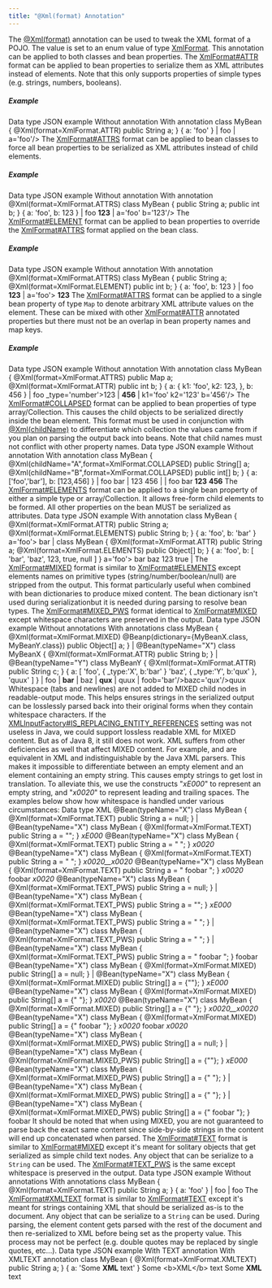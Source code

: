 ```yaml
---
title: "@Xml(format) Annotation"
---
```


The [@Xml(format)]({{API_DOCS}}/org/apache/juneau/xml/annotation/Xml.html#format()) annotation can be used to tweak the XML format of a POJO.
The value is set to an enum value of type [XmlFormat]({{API_DOCS}}/org/apache/juneau/xml/annotation/XmlFormat.html).
This annotation can be applied to both classes and bean properties.
The [XmlFormat#ATTR]({{API_DOCS}}/org/apache/juneau/xml/annotation/XmlFormat.html#ATTR) format can be applied to bean properties to serialize them as XML attributes instead of elements.
Note that this only supports properties of simple types (e.g.
strings, numbers, booleans).

##### Example

Data type JSON example Without annotation With annotation class MyBean \{ @Xml(format=XmlFormat.ATTR) public String a; \} \{ a: 'foo' \} |		foo |	a='foo'/> The [XmlFormat#ATTRS]({{API_DOCS}}/org/apache/juneau/xml/annotation/XmlFormat.html#ATTRS) format can be applied to bean classes to force all bean properties to be serialized as XML attributes instead of child elements.

##### Example

Data type JSON example Without annotation With annotation @Xml(format=XmlFormat.ATTRS) class MyBean \{ public String a; public int b; \} \{ a: 'foo', b: 123 \} |		foo **123** |	a='foo' b='123'/> The [XmlFormat#ELEMENT]({{API_DOCS}}/org/apache/juneau/xml/annotation/XmlFormat.html#ELEMENT) format can be applied to bean properties to override the [XmlFormat#ATTRS]({{API_DOCS}}/org/apache/juneau/xml/annotation/XmlFormat.html#ATTRS) format applied on the bean class.

##### Example

Data type JSON example Without annotation With annotation @Xml(format=XmlFormat.ATTRS) class MyBean \{ public String a; @Xml(format=XmlFormat.ELEMENT) public int b; \} \{ a: 'foo', b: 123 \} |		foo **123** |	a='foo'> **123** The [XmlFormat#ATTRS]({{API_DOCS}}/org/apache/juneau/xml/annotation/XmlFormat.html#ATTRS) format can be applied to a single bean property of type `Map` to denote arbitrary XML attribute values on the element.
These can be mixed with other [XmlFormat#ATTR]({{API_DOCS}}/org/apache/juneau/xml/annotation/XmlFormat.html#ATTR) annotated properties but there must not be an overlap in bean property names and map keys.

##### Example

Data type JSON example Without annotation With annotation class MyBean \{ @Xml(format=XmlFormat.ATTRS) public Map a; @Xml(format=XmlFormat.ATTR) public int b; \} \{ a: \{ k1: 'foo', k2: 123, \}, b: 456 \} | foo _type='number'>123 |		**456** |	k1='foo' k2='123' b='456'/> The [XmlFormat#COLLAPSED]({{API_DOCS}}/org/apache/juneau/xml/annotation/XmlFormat.html#COLLAPSED) format can be applied to bean properties of type array/Collection.
This causes the child objects to be serialized directly inside the bean element.
This format must be used in conjunction with [@Xml(childName)]({{API_DOCS}}/org/apache/juneau/xml/annotation/Xml.html#childName()) to differentiate which collection the values came from if you plan on parsing the output back into beans.
Note that child names must not conflict with other property names.
Data type JSON example Without annotation With annotation class MyBean \{ @Xml(childName="A",format=XmlFormat.COLLAPSED) public String[] a; @Xml(childName="B",format=XmlFormat.COLLAPSED) public int[] b; \} \{ a: ['foo','bar'], b: [123,456] \} | foo bar | 123 456 | |		foo bar **123** **456** The [XmlFormat#ELEMENTS]({{API_DOCS}}/org/apache/juneau/xml/annotation/XmlFormat.html#ELEMENTS) format can be applied to a single bean property of either a simple type or array/Collection.
It allows free-form child elements to be formed.
All other properties on the bean MUST be serialized as attributes.
Data type JSON example With annotation class MyBean \{ @Xml(format=XmlFormat.ATTR) public String a; @Xml(format=XmlFormat.ELEMENTS) public String b; \} \{ a: 'foo', b: 'bar' \} a='foo'> bar |	class MyBean \{ @Xml(format=XmlFormat.ATTR) public String a; @Xml(format=XmlFormat.ELEMENTS) public Object[] b; \} \{ a: 'foo', b: [ 'bar', 'baz', 123, true, null ] \} a='foo'> bar baz 123 true | The [XmlFormat#MIXED]({{API_DOCS}}/org/apache/juneau/xml/annotation/XmlFormat.html#MIXED) format is similar to [XmlFormat#ELEMENTS]({{API_DOCS}}/org/apache/juneau/xml/annotation/XmlFormat.html#ELEMENTS) except elements names on primitive types (string/number/boolean/null) are stripped from the output.
This format particularly useful when combined with bean dictionaries to produce mixed content.
The bean dictionary isn't used during serializationbut it is needed during parsing to resolve bean types.
The [XmlFormat#MIXED_PWS]({{API_DOCS}}/org/apache/juneau/xml/annotation/XmlFormat.html#MIXED_PWS) format identical to [XmlFormat#MIXED]({{API_DOCS}}/org/apache/juneau/xml/annotation/XmlFormat.html#MIXED) except whitespace characters are preserved in the output.
Data type JSON example Without annotations With annotations class MyBean \{ @Xml(format=XmlFormat.MIXED) @Beanp(dictionary=\{MyBeanX.class, MyBeanY.class\}) public Object[] a; \} |	@Bean(typeName="X") class MyBeanX \{ @Xml(format=XmlFormat.ATTR) public String b; \} |	@Bean(typeName="Y") class MyBeanY \{ @Xml(format=XmlFormat.ATTR) public String c; \} \{ a: [ 'foo', \{ _type:'X', b:'bar' \} 'baz', \{ _type:'Y', b:'qux' \}, 'quux' ] \} | foo |				**bar** |			baz |				**qux** |			quux | foob='bar'/>bazc='qux'/>quux Whitespace (tabs and newlines) are not added to MIXED child nodes in readable-output mode.
This helps ensures strings in the serialized output can be losslessly parsed back into their original forms when they contain whitespace characters.
If the [XMLInputFactory#IS_REPLACING_ENTITY_REFERENCES]({{API_DOCS}}/javax/xml/stream/XMLInputFactory.html#IS_REPLACING_ENTITY_REFERENCES) setting was not useless in Java, we could support lossless readable XML for MIXED content.
But as of Java 8, it still does not work.
XML suffers from other deficiencies as well that affect MIXED content.
For example,  and  are equivalent in XML and indistinguishable by the Java XML parsers.
This makes it impossible to differentiate between an empty element and an element containing an empty string.
This causes empty strings to get lost in translation.
To alleviate this, we use the constructs "_xE000_" to represent an empty string, and "_x0020_" to represent leading and trailing spaces.
The examples below show how whitespace is handled under various circumstances: Data type XML @Bean(typeName="X") class MyBean \{ @Xml(format=XmlFormat.TEXT) public String a = null; \} |	@Bean(typeName="X") class MyBean \{ @Xml(format=XmlFormat.TEXT) public String a = ""; \} _xE000_ @Bean(typeName="X") class MyBean \{ @Xml(format=XmlFormat.TEXT) public String a = " "; \} _x0020_ @Bean(typeName="X") class MyBean \{ @Xml(format=XmlFormat.TEXT) public String a = "  "; \} _x0020__x0020_ @Bean(typeName="X") class MyBean \{ @Xml(format=XmlFormat.TEXT) public String a = "  foobar  "; \} _x0020_ foobar _x0020_ @Bean(typeName="X") class MyBean \{ @Xml(format=XmlFormat.TEXT_PWS) public String a = null; \} |	@Bean(typeName="X") class MyBean \{ @Xml(format=XmlFormat.TEXT_PWS) public String a = ""; \} _xE000_ @Bean(typeName="X") class MyBean \{ @Xml(format=XmlFormat.TEXT_PWS) public String a = " "; \} |	@Bean(typeName="X") class MyBean \{ @Xml(format=XmlFormat.TEXT_PWS) public String a = "  "; \} |	@Bean(typeName="X") class MyBean \{ @Xml(format=XmlFormat.TEXT_PWS) public String a = "  foobar  "; \} foobar @Bean(typeName="X") class MyBean \{ @Xml(format=XmlFormat.MIXED) public String[] a = null; \} |	@Bean(typeName="X") class MyBean \{ @Xml(format=XmlFormat.MIXED) public String[] a = \{""\}; \} _xE000_ @Bean(typeName="X") class MyBean \{ @Xml(format=XmlFormat.MIXED) public String[] a = \{" "\}; \} _x0020_ @Bean(typeName="X") class MyBean \{ @Xml(format=XmlFormat.MIXED) public String[] a = \{"  "\}; \} _x0020__x0020_ @Bean(typeName="X") class MyBean \{ @Xml(format=XmlFormat.MIXED) public String[] a = \{"  foobar  "\}; \} _x0020_ foobar _x0020_ @Bean(typeName="X") class MyBean \{ @Xml(format=XmlFormat.MIXED_PWS) public String[] a = null; \} |	@Bean(typeName="X") class MyBean \{ @Xml(format=XmlFormat.MIXED_PWS) public String[] a = \{""\}; \} _xE000_ @Bean(typeName="X") class MyBean \{ @Xml(format=XmlFormat.MIXED_PWS) public String[] a = \{" "\}; \} |	@Bean(typeName="X") class MyBean \{ @Xml(format=XmlFormat.MIXED_PWS) public String[] a = \{"  "\}; \} |	@Bean(typeName="X") class MyBean \{ @Xml(format=XmlFormat.MIXED_PWS) public String[] a = \{"  foobar  "\}; \} foobar It should be noted that when using MIXED, you are not guaranteed to parse back the exact same content since side-by-side strings in the content will end up concatenated when parsed.
The [XmlFormat#TEXT]({{API_DOCS}}/org/apache/juneau/xml/annotation/XmlFormat.html#TEXT) format is similar to [XmlFormat#MIXED]({{API_DOCS}}/org/apache/juneau/xml/annotation/XmlFormat.html#MIXED) except it's meant for solitary objects that get serialized as simple child text nodes.
Any object that can be serialize to a `String` can be used.
The [XmlFormat#TEXT_PWS]({{API_DOCS}}/org/apache/juneau/xml/annotation/XmlFormat.html#TEXT_PWS) is the same except whitespace is preserved in the output.
Data type JSON example Without annotations With annotations class MyBean \{ @Xml(format=XmlFormat.TEXT) public String a; \} \{ a: 'foo' \} |		foo |	foo The [XmlFormat#XMLTEXT]({{API_DOCS}}/org/apache/juneau/xml/annotation/XmlFormat.html#XMLTEXT) format is similar to [XmlFormat#TEXT]({{API_DOCS}}/org/apache/juneau/xml/annotation/XmlFormat.html#TEXT) except it's meant for strings containing XML that should be serialized as-is to the document.
Any object that can be serialize to a `String` can be used.
During parsing, the element content gets parsed with the rest of the document and then re-serialized to XML before being set as the property value.
This process may not be perfect (e.g.
double quotes may be replaced by single quotes, etc...).
Data type JSON example With TEXT annotation With XMLTEXT annotation class MyBean \{ @Xml(format=XmlFormat.XMLTEXT) public String a; \} \{ a: 'Some **XML** text' \} Some &lt;b&gt;XML&lt;/b&gt; text Some **XML** text